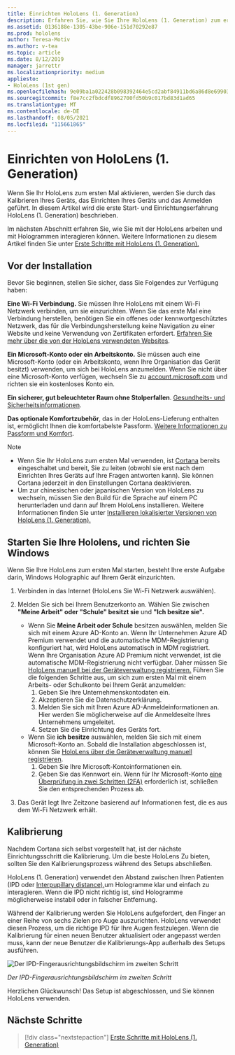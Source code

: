 ```yaml
---
title: Einrichten HoloLens (1. Generation)
description: Erfahren Sie, wie Sie Ihre HoloLens (1. Generation) zum ersten Mal über Wi-Fi Netzwerk mit einem Microsoft-Konto (MSA) oder einem Azure Active Directory-Konto (AAD) einrichten.
ms.assetid: 0136188e-1305-43be-906e-151d70292e87
ms.prod: hololens
author: Teresa-Motiv
ms.author: v-tea
ms.topic: article
ms.date: 8/12/2019
manager: jarrettr
ms.localizationpriority: medium
appliesto:
- HoloLens (1st gen)
ms.openlocfilehash: 9e09ba1a022428b098392464e5cd2abf84911bd6a86d8e699036b8fc4f91470a
ms.sourcegitcommit: f8e7cc2fbdcdf8962700fd50b9c017bd83d1ad65
ms.translationtype: MT
ms.contentlocale: de-DE
ms.lasthandoff: 08/05/2021
ms.locfileid: "115661865"
---
```

# <a name="set-up-your-hololens-1st-gen"></a>Einrichten von HoloLens (1. Generation)

Wenn Sie Ihr HoloLens zum ersten Mal aktivieren, werden Sie durch das Kalibrieren Ihres Geräts, das Einrichten Ihres Geräts und das Anmelden geführt.  In diesem Artikel wird die erste Start- und Einrichtungserfahrung HoloLens (1. Generation) beschrieben.

Im nächsten Abschnitt erfahren Sie, wie Sie mit der HoloLens arbeiten und mit Hologrammen interagieren können. Weitere Informationen zu diesem Artikel finden Sie unter [Erste Schritte mit HoloLens (1. Generation).](hololens1-basic-usage.md)

## <a name="before-you-start"></a>Vor der Installation

Bevor Sie beginnen, stellen Sie sicher, dass Sie Folgendes zur Verfügung haben:

**Eine Wi-Fi Verbindung.** Sie müssen Ihre HoloLens mit einem Wi-Fi Netzwerk verbinden, um sie einzurichten. Wenn Sie das erste Mal eine Verbindung herstellen, benötigen Sie ein offenes oder kennwortgeschütztes Netzwerk, das für die Verbindungsherstellung keine Navigation zu einer Website und keine Verwendung von Zertifikaten erfordert. [Erfahren Sie mehr über die von der HoloLens verwendeten Websites](hololens-offline.md).

**Ein Microsoft-Konto oder ein Arbeitskonto.** Sie müssen auch eine Microsoft-Konto (oder ein Arbeitskonto, wenn Ihre Organisation das Gerät besitzt) verwenden, um sich bei HoloLens anzumelden. Wenn Sie nicht über eine Microsoft-Konto verfügen, wechseln Sie zu [account.microsoft.com](https://account.microsoft.com) und richten sie ein kostenloses Konto ein.

**Ein sicherer, gut beleuchteter Raum ohne Stolperfallen**. [Gesundheits- und Sicherheitsinformationen](https://go.microsoft.com/fwlink/p/?LinkId=746661).

**Das optionale Komfortzubehör**, das in der HoloLens-Lieferung enthalten ist, ermöglicht Ihnen die komfortabelste Passform. [Weitere Informationen zu Passform und Komfort](https://support.microsoft.com/help/12632/hololens-fit-your-hololens).

> [!NOTE]
>  
> - Wenn Sie Ihr HoloLens zum ersten Mal verwenden, ist [Cortana](hololens-cortana.md) bereits eingeschaltet und bereit, Sie zu leiten (obwohl sie erst nach dem Einrichten Ihres Geräts auf Ihre Fragen antworten kann). Sie können Cortana jederzeit in den Einstellungen Cortana deaktivieren.
> - Um zur chinesischen oder japanischen Version von HoloLens zu wechseln, müssen Sie den Build für die Sprache auf einem PC herunterladen und dann auf Ihrem HoloLens installieren. Weitere Informationen finden Sie unter [Installieren lokalisierter Versionen von HoloLens (1. Generation).](hololens1-install-localized.md)

## <a name="start-your-hololens-and-set-up-windows"></a>Starten Sie Ihre Hololens, und richten Sie Windows

Wenn Sie Ihre HoloLens zum ersten Mal starten, besteht Ihre erste Aufgabe darin, Windows Holographic auf Ihrem Gerät einzurichten.

1. Verbinden in das Internet (HoloLens Sie Wi-Fi Netzwerk auswählen).

1. Melden Sie sich bei Ihrem Benutzerkonto an. Wählen Sie zwischen **"Meine Arbeit" oder "Schule" besitzt sie** und **"Ich besitze sie".**
    - Wenn Sie **Meine Arbeit oder Schule** besitzen auswählen, melden Sie sich mit einem Azure AD-Konto an. Wenn Ihr Unternehmen Azure AD Premium verwendet und die automatische MDM-Registrierung konfiguriert hat, wird HoloLens automatisch in MDM registriert. Wenn Ihre Organisation Azure AD Premium nicht verwendet, ist die automatische MDM-Registrierung nicht verfügbar. Daher müssen Sie [HoloLens manuell bei der Geräteverwaltung registrieren.](hololens-enroll-mdm.md#different-ways-to-enroll) Führen Sie die folgenden Schritte aus, um sich zum ersten Mal mit einem Arbeits- oder Schulkonto bei Ihrem Gerät anzumelden:
        1. Geben Sie Ihre Unternehmenskontodaten ein.
        1. Akzeptieren Sie die Datenschutzerklärung.
        1. Melden Sie sich mit Ihren Azure AD-Anmeldeinformationen an. Hier werden Sie möglicherweise auf die Anmeldeseite Ihres Unternehmens umgeleitet.
        1. Setzen Sie die Einrichtung des Geräts fort.
    - Wenn Sie **ich besitze** auswählen, melden Sie sich mit einem Microsoft-Konto an. Sobald die Installation abgeschlossen ist, können Sie [HoloLens über die Geräteverwaltung manuell registrieren](hololens-enroll-mdm.md#different-ways-to-enroll).
        1. Geben Sie Ihre Microsoft-Kontoinformationen ein.
        1. Geben Sie das Kennwort ein. Wenn für Ihr Microsoft-Konto [eine Überprüfung in zwei Schritten (2FA)](https://blogs.technet.microsoft.com/microsoft_blog/2013/04/17/microsoft-account-gets-more-secure/) erforderlich ist, schließen Sie den entsprechenden Prozess ab.

1. Das Gerät legt Ihre Zeitzone basierend auf Informationen fest, die es aus dem Wi-Fi Netzwerk erhält.

## <a name="calibration"></a>Kalibrierung

Nachdem Cortana sich selbst vorgestellt hat, ist der nächste Einrichtungsschritt die Kalibrierung. Um die beste HoloLens Zu bieten, sollten Sie den Kalibrierungsprozess während des Setups abschließen.

HoloLens (1. Generation) verwendet den Abstand zwischen Ihren Patienten (IPD oder [Interpupillary distance),](https://en.wikipedia.org/wiki/Interpupillary_distance)um Hologramme klar und einfach zu interagieren. Wenn die IPD nicht richtig ist, sind Hologramme möglicherweise instabil oder in falscher Entfernung.

Während der Kalibrierung werden Sie HoloLens aufgefordert, den Finger an einer Reihe von sechs Zielen pro Auge auszurichten. HoloLens verwendet diesen Prozess, um die richtige IPD für Ihre Augen festzulegen. Wenn die Kalibrierung für einen neuen Benutzer aktualisiert oder angepasst werden muss, kann der neue Benutzer die Kalibrierungs-App außerhalb des Setups ausführen.

![Der IPD-Fingerausrichtungsbildschirm im zweiten Schritt](./images/ipd-finger-alignment-300px.jpg)

*Der IPD-Fingerausrichtungsbildschirm im zweiten Schritt*

Herzlichen Glückwunsch! Das Setup ist abgeschlossen, und Sie können HoloLens verwenden.

## <a name="next-steps"></a>Nächste Schritte

> [!div class="nextstepaction"]
> [Erste Schritte mit HoloLens (1. Generation)](hololens1-basic-usage.md)

